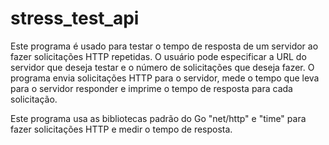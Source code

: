 # stress_test_api

Este programa é usado para testar o tempo de resposta de um servidor ao fazer solicitações HTTP repetidas. O usuário pode especificar a URL do servidor que deseja testar e o número de solicitações que deseja fazer. O programa envia solicitações HTTP para o servidor, mede o tempo que leva para o servidor responder e imprime o tempo de resposta para cada solicitação.

Este programa usa as bibliotecas padrão do Go "net/http" e "time" para fazer solicitações HTTP e medir o tempo de resposta.
